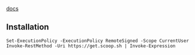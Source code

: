 [docs](https://github.com/ScoopInstaller/Scoop)

## Installation

```
Set-ExecutionPolicy -ExecutionPolicy RemoteSigned -Scope CurrentUser
Invoke-RestMethod -Uri https://get.scoop.sh | Invoke-Expression
```
